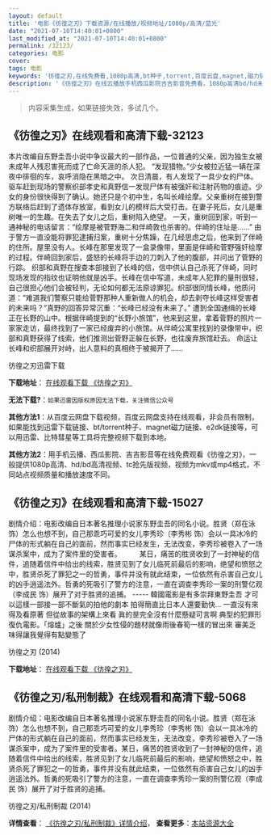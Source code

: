```yaml
---
layout: default
title: '电影《彷徨之刃》下载资源/在线播放/视频地址/1080p/高清/蓝光'
date: "2021-07-10T14:40:01+0800"
last_modified_at: "2021-07-10T14:40:01+0800"
permalink: /32123/
categories: 电影
cover:
tags: 电影
keywords: '彷徨之刃,在线免费看,1080p高清,bt种子,torrent,百度云盘,magnet,磁力链,迅雷下载资源'
description: '《彷徨之刃》在线云播放手机西瓜影院吉吉影音免费看，1080p高清bd/hd未删减完整版和tc抢先枪版，mkv/mp4格式，附带bt/torrent种子、magnet/磁力链、百度云盘、网盘资源迅雷下载链接'
---
```


>内容采集生成，如果链接失效，多试几个。


## 《彷徨之刃》在线观看和高清下载-32123

本片改编自东野圭吾小说中争议最大的一部作品，一位普通的父亲，因为独生女被未成年人残忍害死而成了亡命天涯的杀人犯。 “发现猎物。&rdquo;少女被拉近猛一辆在深夜中徘徊的车，哀呼消隐在黑暗之中。  次日清晨，有人发现了一具少女的尸体。驱车赶到现场的警察织部孝史和真野信一发现尸体有被强奸和注射药物的痕迹。少女的身份很快得到了确认。她还只是个初中生，名叫长峰绘摩。父亲重树在接到警方联络后赶到了遗体存放室，看到女儿的模样后大受打击。在妻子死后，女儿是重树唯一的生趣。在失去了女儿之后，重树陷入绝望。  一天，重树回到家，听到一通神秘的电话留言：&ldquo;绘摩是被菅野海二和伴崎敦也杀害的。伴崎的住址是&hellip;…”  由于警方一直没能将罪犯逮捕归案，重树十分焦躁，在几经思虑之后，他来到了伴崎的住所。屋里没有人。长峰在那里发现了一盒录像带，里面是伴崎和菅野强奸绘摩的过程。伴崎回到家后，盛怒的长峰将手边的刀刺入了他的腹部，并问出了菅野的行踪。  织部和真野在搜查本部接到了长峰的信，信中供认自己杀死了伴崎，同时现场发现的指纹也证明他就是凶手。长峰在信中写道，未成年人犯罪的量刑很轻，自己很担心他们会被轻判，无论如何都无法原谅罪犯。织部很同情长峰，他质问道：“难道我们警察只能给菅野那种人重新做人的机会，却去剥夺长峰这样受害者的未来吗？”真野的回答异常沉重：“长峰已经没有未来了。&rdquo;  遭到全国通缉的长峰正在长野的山中。根据伴崎提到的“长野小旅馆&rdquo;，他来到这里，拿着菅野的照片一家家走访，最终找到了一家已经废弃的小旅馆。从伴崎公寓里找到的录像带中，织部和真野获得了线索，他们推测出菅野正躲在长野，也往废弃旅馆赶去。  命运让长峰和织部展开对峙，出人意料的真相终于被揭开了&hellip;…


彷徨之刃迅雷下载

**下载地址**： [在线观看下载 《彷徨之刃》](https://www.993dy.com//vod-detail-id-14735.html) 


**无法下载?**：`如果迅雷因版权原因无法下载，关注微信公众号 `

**其他方法1**：从百度云网盘下载视频，百度云网盘支持在线观看，非会员有限制，如果能找到迅雷下载链接、bt/torrent种子、magnet磁力链接、e2dk链接等，可以用迅雷、比特彗星等工具将完整视频下载到本地。

**其他方法2**：用手机云播、西瓜影院、吉吉影音等在线免费观看《彷徨之刃》，一般提供1080p高清、hd/bd高清视频、tc抢先版视频，视频为mkv或mp4格式，不同站点视频质量和播放速度不同。


## 《彷徨之刃》在线观看和高清下载-15027

剧情介绍：电影改编自日本著名推理小说家东野圭吾的同名小说。胜贤（郑在泳 饰）怎么也想不到，自己那乖巧可爱的女儿李秀珍（李秀彬 饰）会以一具冰冷的尸体的形式躺在自己的面前，然而事实已经发生，无法改变，李秀珍被卷入了一场谋杀案中，成为了案件里的受害者。  　　某日，痛苦的胜贤收到了一封神秘的信件，追随着信件中给出的线索，胜贤见到了女儿临死前最后的影响，绝望和愤怒之中，胜贤杀死了罪犯之一的哲勇，事件并没有就此结束，一位依然有杀害自己女儿的凶手逍遥法外。哲勇的死吸引了警方的注意，一直在调查李秀珍一案的刑警亿观（李成民 饰）展开了对于胜贤的追捕。 ----- 韓國電影是有多崇拜東野圭吾 才可以這樣一部接一部不斷氣的拍他的劇本 拍得簡直比日本人還要勤快... 一直沒有來得及看原著 但從故事的架構上來看 眞的昰完全沒有什麼懸疑可言啊 典型的犯罪形復仇電影。「熔爐」之後 關於少女性侵的題材就像雨後春筍一樣的冒出來 審美乏味得讓我覺得有點變態了


彷徨之刃 (2014)

**下载地址**： [在线观看下载 《彷徨之刃》](https://www.btbtdy.me/btdy/dy4855.html) 


## 《彷徨之刃/私刑制裁》在线观看和高清下载-5068

剧情介绍：电影改编自日本著名推理小说家东野圭吾的同名小说。胜贤（郑在泳 饰）怎么也想不到，自己那乖巧可爱的女儿李秀珍（李秀彬 饰）会以一具冰冷的尸体的形式躺在自己的面前，然而事实已经发生，无法改变，李秀珍被卷入了一场谋杀案中，成为了案件里的受害者。某日，痛苦的胜贤收到了一封神秘的信件，追随着信件中给出的线索，胜贤见到了女儿临死前最后的影响，绝望和愤怒之中，胜贤杀死了罪犯之一的哲勇，事件并没有就此结束，一位依然有杀害自己女儿的凶手逍遥法外。哲勇的死吸引了警方的注意，一直在调查李秀珍一案的刑警亿观（李成民 饰）展开了对于胜贤的追捕。


彷徨之刃/私刑制裁 (2014)

**详情查看**： [《彷徨之刃/私刑制裁》详情介绍](/movie/5068/)， **查看更多**：[本站资源大全](/movie/t/all/)

